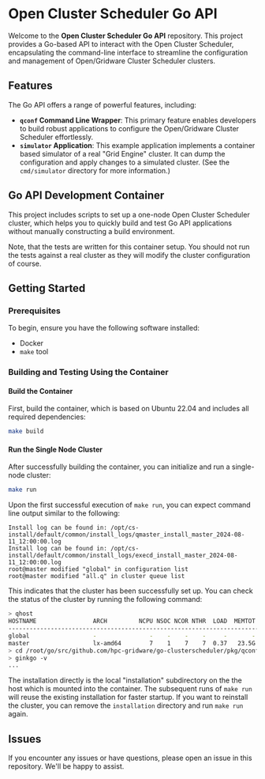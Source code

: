 # Open Cluster Scheduler Go API

Welcome to the **Open Cluster Scheduler Go API** repository. This project provides
a Go-based API to interact with the Open Cluster Scheduler, encapsulating the
command-line interface to streamline the configuration and management of
Open/Gridware Cluster Scheduler clusters.

## Features

The Go API offers a range of powerful features, including:

- **`qconf` Command Line Wrapper**: This primary feature enables
developers to build robust applications to configure the Open/Gridware
Cluster Scheduler effortlessly.
- **`simulator` Application**: This example application implements a
container based simulator of a real "Grid Engine" cluster. It can
dump the configuration and apply changes to a simulated cluster.
(See the `cmd/simulator` directory for more information.)

## Go API Development Container

This project includes scripts to set up a one-node Open Cluster Scheduler
cluster, which helps you to quickly build and test Go API applications
without manually constructing a build environment.

Note, that the tests are written for this container setup. You should
not run the tests against a real cluster as they will modify the cluster
configuration of course.

## Getting Started

### Prerequisites

To begin, ensure you have the following software installed:

- Docker
- `make` tool

### Building and Testing Using the Container

#### Build the Container

First, build the container, which is based on Ubuntu 22.04
and includes all required dependencies:

```bash
make build
```

#### Run the Single Node Cluster

After successfully building the container, you can initialize and
run a single-node cluster:

```bash
make run
```

Upon the first successful execution of `make run`, you can expect
command line output similar to the following:

```shell
Install log can be found in: /opt/cs-install/default/common/install_logs/qmaster_install_master_2024-08-11_12:00:00.log
Install log can be found in: /opt/cs-install/default/common/install_logs/execd_install_master_2024-08-11_12:00:00.log
root@master modified "global" in configuration list
root@master modified "all.q" in cluster queue list
```

This indicates that the cluster has been successfully set up. You can
check the status of the cluster by running the following command:

```bash
> qhost
HOSTNAME                ARCH         NCPU NSOC NCOR NTHR  LOAD  MEMTOT  MEMUSE  SWAPTO  SWAPUS
----------------------------------------------------------------------------------------------
global                  -               -    -    -    -     -       -       -       -       -
master                  lx-amd64        7    1    7    7  0.37   23.5G  838.0M    3.0G     0.0
> cd /root/go/src/github.com/hpc-gridware/go-clusterscheduler/pkg/qconf
> ginkgo -v
...
```

The installation directly is the local "installation" subdirectory on the
the host which is mounted into the container. The subsequent runs of `make run`
will reuse the existing installation for faster startup. If you want to
reinstall the cluster, you can remove the `installation` directory and
run `make run` again.

## Issues

If you encounter any issues or have questions, please open an issue in
this repository. We'll be happy to assist.

